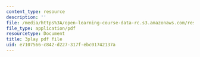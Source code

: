 ```yaml
---
content_type: resource
description: ''
file: /media/https%3A/open-learning-course-data-rc.s3.amazonaws.com/res-6-012-introduction-to-probability-spring-2018/e7107566c842d227317febc01742137a_gH_OmTJ9vQs.pdf
file_type: application/pdf
resourcetype: Document
title: 3play pdf file
uid: e7107566-c842-d227-317f-ebc01742137a
---
```

